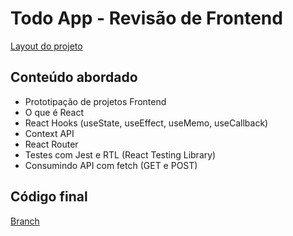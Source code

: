 # Todo App - Revisão de Frontend

[Layout do projeto](<https://www.figma.com/file/bEwWfmGTJGlzC8GNv8uTk6/Todo-List-App-(Community)?node-id=52%3A89&t=0i3f8q5NkaqFgZvR-0>)

## Conteúdo abordado

- Prototipação de projetos Frontend
- O que é React
- React Hooks (useState, useEffect, useMemo, useCallback)
- Context API
- React Router
- Testes com Jest e RTL (React Testing Library)
- Consumindo API com fetch (GET e POST)

## Código final

[Branch](https://github.com/tryber/todo-app/tree/c%C3%B3digo-final)

